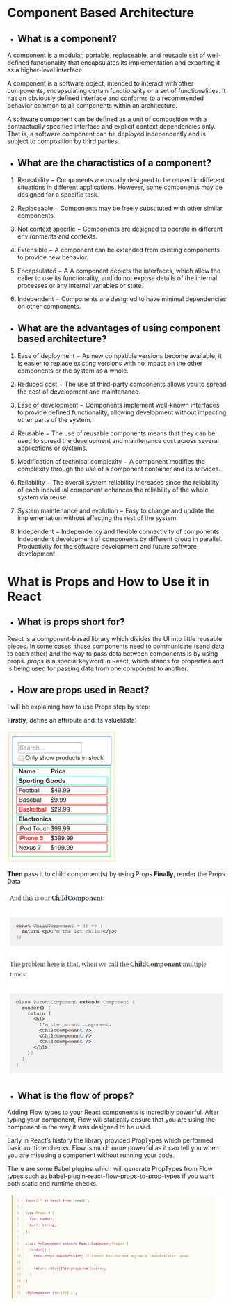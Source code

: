 # Component Based Architecture

- ## What is a component?
A component is a modular, portable, replaceable, and reusable set of well-defined functionality that encapsulates its implementation and exporting it as a higher-level interface.

A component is a software object, intended to interact with other components, encapsulating certain functionality or a set of functionalities. It has an obviously defined interface and conforms to a recommended behavior common to all components within an architecture.

A software component can be defined as a unit of composition with a contractually specified interface and explicit context dependencies only. That is, a software component can be deployed independently and is subject to composition by third parties.

- ## What are the charactistics of a component?

1. Reusability − Components are usually designed to be reused in different situations in different applications. However, some components may be designed for a specific task.

2. Replaceable − Components may be freely substituted with other similar components.

3. Not context specific − Components are designed to operate in different environments and contexts.

4. Extensible − A component can be extended from existing components to provide new behavior.

5. Encapsulated − A A component depicts the interfaces, which allow the caller to use its functionality, and do not expose details of the internal processes or any internal variables or state.

6. Independent − Components are designed to have minimal dependencies on other components.

- ## What are the advantages of using component based architecture?

1. Ease of deployment − As new compatible versions become available, it is easier to replace existing versions with no impact on the other components or the system as a whole.

2. Reduced cost − The use of third-party components allows you to spread the cost of development and maintenance.

3. Ease of development − Components implement well-known interfaces to provide defined functionality, allowing development without impacting other parts of the system.

4. Reusable − The use of reusable components means that they can be used to spread the development and maintenance cost across several applications or systems.

5. Modification of technical complexity − A component modifies the complexity through the use of a component container and its services.

6. Reliability − The overall system reliability increases since the reliability of each individual component enhances the reliability of the whole system via reuse.

7. System maintenance and evolution − Easy to change and update the implementation without affecting the rest of the system.

8. Independent − Independency and flexible connectivity of components. Independent development of components by different group in parallel. Productivity for the software development and future software development.

# What is Props and How to Use it in React

- ## What is props short for?

React is a component-based library which divides the UI into little reusable pieces. In some cases, those components need to communicate (send data to each other) and the way to pass data between components is by using props.
*props* is a special keyword in React, which stands for properties and is being used for passing data from one component to another.

- ## How are props used in React?

I will be explaining how to use Props step by step:

**Firstly**, define an attribute and its value(data)

![image](../img/react.png)

**Then** pass it to child component(s) by using Props
**Finally**, render the Props Data

![image](../img/react1.png)

- ## What is the flow of props?

Adding Flow types to your React components is incredibly powerful. After typing your component, Flow will statically ensure that you are using the component in the way it was designed to be used.

Early in React’s history the library provided PropTypes which performed basic runtime checks. Flow is much more powerful as it can tell you when you are misusing a component without running your code.

There are some Babel plugins which will generate PropTypes from Flow types such as babel-plugin-react-flow-props-to-prop-types if you want both static and runtime checks.

![image](../img/flow.png)